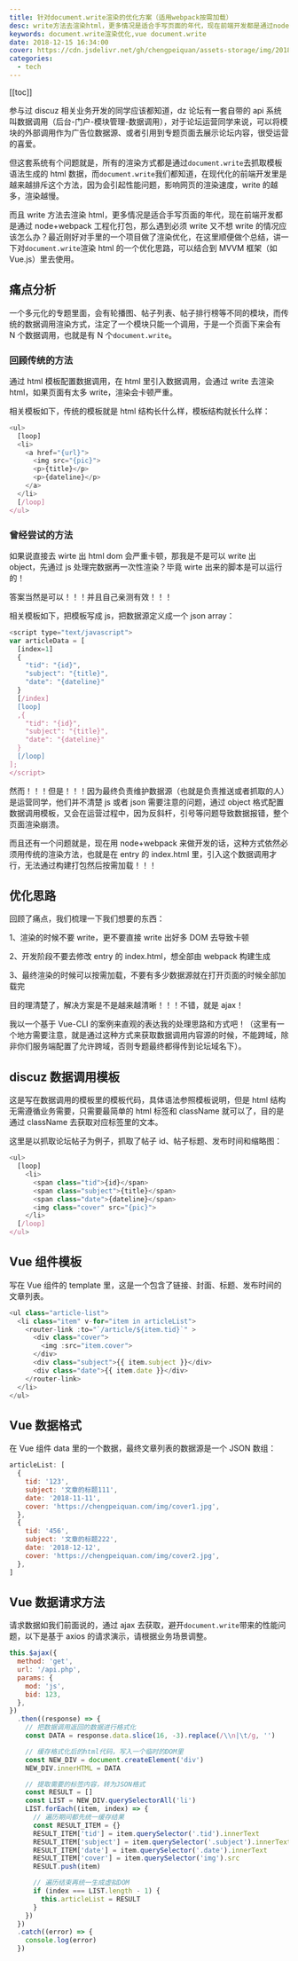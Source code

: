 ```yaml
---
title: 针对document.write渲染的优化方案（适用webpack按需加载）
desc: write方法去渲染html，更多情况是适合手写页面的年代，现在前端开发都是通过node+webpack工程化打包，那么遇到必须write又不想write的情况应该怎么办？最近刚好对手里的一个项目做了渲染优化，在这里顺便做个总结，讲一下对`document.write`渲染html的一个优化思路，可以结合到MVVM框架（如Vue.js）里去使用。
keywords: document.write渲染优化,vue document.write
date: 2018-12-15 16:34:00
cover: https://cdn.jsdelivr.net/gh/chengpeiquan/assets-storage/img/2018/12/1.jpg
categories:
  - tech
---
```


[[toc]]

参与过 discuz 相关业务开发的同学应该都知道，dz 论坛有一套自带的 api 系统叫数据调用（后台-门户-模块管理-数据调用），对于论坛运营同学来说，可以将模块的外部调用作为广告位数据源、或者引用到专题页面去展示论坛内容，很受运营的喜爱。

但这套系统有个问题就是，所有的渲染方式都是通过`document.write`去抓取模板语法生成的 html 数据，而`document.write`我们都知道，在现代化的前端开发里是越来越排斥这个方法，因为会引起性能问题，影响网页的渲染速度，write 的越多，渲染越慢。

而且 write 方法去渲染 html，更多情况是适合手写页面的年代，现在前端开发都是通过 node+webpack 工程化打包，那么遇到必须 write 又不想 write 的情况应该怎么办？最近刚好对手里的一个项目做了渲染优化，在这里顺便做个总结，讲一下对`document.write`渲染 html 的一个优化思路，可以结合到 MVVM 框架（如 Vue.js）里去使用。

## 痛点分析

一个多元化的专题里面，会有轮播图、帖子列表、帖子排行榜等不同的模块，而传统的数据调用渲染方式，注定了一个模块只能一个调用，于是一个页面下来会有 N 个数据调用，也就是有 N 个`document.write`。

### 回顾传统的方法

通过 html 模板配置数据调用，在 html 里引入数据调用，会通过 write 去渲染 html，如果页面有太多 write，渲染会卡顿严重。

相关模板如下，传统的模板就是 html 结构长什么样，模板结构就长什么样：

```javascript
<ul>
  [loop]
  <li>
    <a href="{url}">
      <img src="{pic}">
      <p>{title}</p>
      <p>{dateline}</p>
    </a>
  </li>
  [/loop]
</ul>
```

### 曾经尝试的方法

如果说直接去 wirte 出 html dom 会严重卡顿，那我是不是可以 write 出 object，先通过 js 处理完数据再一次性渲染？毕竟 wirte 出来的脚本是可以运行的！

答案当然是可以！！！并且自己亲测有效！！！

相关模板如下，把模板写成 js，把数据源定义成一个 json array：

```javascript
<script type="text/javascript">
var articleData = [
  [index=1]
  {
    "tid": "{id}",
    "subject": "{title}",
    "date": "{dateline}"
  }
  [/index]
  [loop]
  ,{
    "tid": "{id}",
    "subject": "{title}",
    "date": "{dateline}"
  }
  [/loop]
];
</script>
```

然而！！！但是！！！因为最终负责维护数据源（也就是负责推送或者抓取的人）是运营同学，他们并不清楚 js 或者 json 需要注意的问题，通过 object 格式配置数据调用模板，又会在运营过程中，因为反斜杆，引号等问题导致数据报错，整个页面渲染崩溃。

而且还有一个问题就是，现在用 node+webpack 来做开发的话，这种方式依然必须用传统的渲染方法，也就是在 entry 的 index.html 里，引入这个数据调用才行，无法通过构建打包然后按需加载！！！

## 优化思路

回顾了痛点，我们梳理一下我们想要的东西：

1、渲染的时候不要 write，更不要直接 write 出好多 DOM 去导致卡顿

2、开发阶段不要去修改 entry 的 index.html，想全部由 webpack 构建生成

3、最终渲染的时候可以按需加载，不要有多少数据源就在打开页面的时候全部加载完

目的理清楚了，解决方案是不是越来越清晰！！！不错，就是 ajax！

我以一个基于 Vue-CLI 的案例来直观的表达我的处理思路和方式吧！（这里有一个地方需要注意，就是通过这种方式来获取数据调用内容源的时候，不能跨域，除非你们服务端配置了允许跨域，否则专题最终都得传到论坛域名下）。

## discuz 数据调用模板

这是写在数据调用的模板里的模板代码，具体语法参照模板说明，但是 html 结构无需遵循业务需要，只需要最简单的 html 标签和 className 就可以了，目的是通过 className 去获取对应标签里的文本。

这里是以抓取论坛帖子为例子，抓取了帖子 id、帖子标题、发布时间和缩略图：

```javascript
<ul>
  [loop]
    <li>
      <span class="tid">{id}</span>
      <span class="subject">{title}</span>
      <span class="date">{dateline}</span>
      <img class="cover" src="{pic}">
    </li>
  [/loop]
</ul>
```

## Vue 组件模板

写在 Vue 组件的 template 里，这是一个包含了链接、封面、标题、发布时间的文章列表。

```javascript
<ul class="article-list">
  <li class="item" v-for="item in articleList">
    <router-link :to="`/article/${item.tid}`" >
      <div class="cover">
        <img :src="item.cover">
      </div>
      <div class="subject">{{ item.subject }}</div>
      <div class="date">{{ item.date }}</div>
    </router-link>
  </li>
</ul>
```

## Vue 数据格式

在 Vue 组件 data 里的一个数据，最终文章列表的数据源是一个 JSON 数组：

```javascript
articleList: [
  {
    tid: '123',
    subject: '文章的标题111',
    date: '2018-11-11',
    cover: 'https://chengpeiquan.com/img/cover1.jpg',
  },
  {
    tid: '456',
    subject: '文章的标题222',
    date: '2018-12-12',
    cover: 'https://chengpeiquan.com/img/cover2.jpg',
  },
]
```

## Vue 数据请求方法

请求数据如我们前面说的，通过 ajax 去获取，避开`document.write`带来的性能问题，以下是基于 axios 的请求演示，请根据业务场景调整。

```javascript
this.$ajax({
  method: 'get',
  url: '/api.php',
  params: {
    mod: 'js',
    bid: 123,
  },
})
  .then((response) => {
    // 把数据调用返回的数据进行格式化
    const DATA = response.data.slice(16, -3).replace(/\\n|\t/g, '')

    // 缓存格式化后的html代码，写入一个临时的DOM里
    const NEW_DIV = document.createElement('div')
    NEW_DIV.innerHTML = DATA

    // 提取需要的标签内容，转为JSON格式
    const RESULT = []
    const LIST = NEW_DIV.querySelectorAll('li')
    LIST.forEach((item, index) => {
      // 遍历期间都先统一缓存结果
      const RESULT_ITEM = {}
      RESULT_ITEM['tid'] = item.querySelector('.tid').innerText
      RESULT_ITEM['subject'] = item.querySelector('.subject').innerText
      RESULT_ITEM['date'] = item.querySelector('.date').innerText
      RESULT_ITEM['cover'] = item.querySelector('img').src
      RESULT.push(item)

      // 遍历结束再统一生成虚拟DOM
      if (index === LIST.length - 1) {
        this.articleList = RESULT
      }
    })
  })
  .catch((error) => {
    console.log(error)
  })
```
